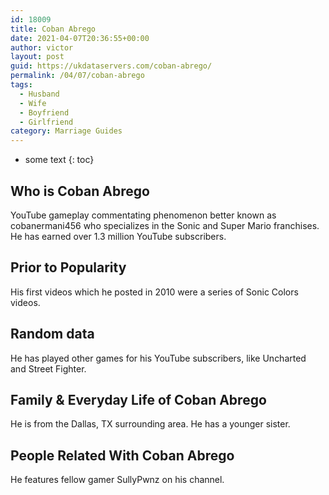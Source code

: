 ```yaml
---
id: 18009
title: Coban Abrego
date: 2021-04-07T20:36:55+00:00
author: victor
layout: post
guid: https://ukdataservers.com/coban-abrego/
permalink: /04/07/coban-abrego
tags:
  - Husband
  - Wife
  - Boyfriend
  - Girlfriend
category: Marriage Guides
---
```


* some text
{: toc}


## Who is Coban Abrego



YouTube gameplay commentating phenomenon better known as cobanermani456 who specializes in the Sonic and Super Mario franchises. He has earned over 1.3 million YouTube subscribers.

                
                
                
## Prior to Popularity



His first videos which he posted in 2010 were a series of Sonic Colors videos.

                
                
                
## Random data



He has played other games for his YouTube subscribers, like Uncharted and Street Fighter.

                
                
                
## Family & Everyday Life of Coban Abrego



He is from the Dallas, TX surrounding area. He has a younger sister.

                
                
                
## People Related With Coban Abrego



He features fellow gamer SullyPwnz on his channel.

                
              
            
          
          
          